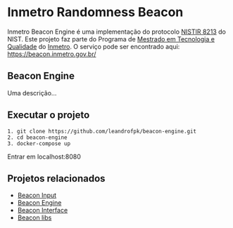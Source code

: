 # Inmetro Randomness Beacon

Inmetro Beacon Engine é uma implementação do protocolo [NISTIR 8213](https://csrc.nist.gov/projects/interoperable-randomness-beacons) do NIST.  Este projeto faz parte do Programa de [Mestrado em Tecnologia e Qualidade](http://www.inmetro.gov.br/ensino_e_pesquisa/mpmq/index.asp) do [Inmetro](https://www4.inmetro.gov.br/).  O serviço pode ser encontrado aqui: https://beacon.inmetro.gov.br/

## Beacon Engine

Uma descrição...

## Executar o projeto

```
1. git clone https://github.com/leandrofpk/beacon-engine.git
2. cd beacon-engine
3. docker-compose up
```

Entrar em localhost:8080

## Projetos relacionados

 * [Beacon Input](https://github.com/leandrofpk/beacon-input)
 * [Beacon Engine](https://github.com/leandrofpk/beacon-engine)
 * [Beacon Interface](https://github.com/leandrofpk/beacon-interface) 
 * [Beacon libs](https://github.com/leandrofpk/beacon-libs)
